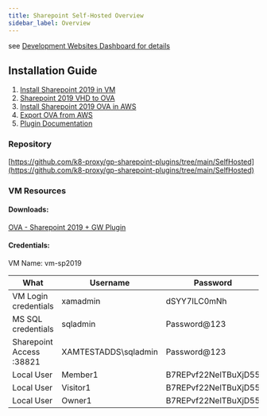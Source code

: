 ```yaml
---
title: Sharepoint Self-Hosted Overview
sidebar_label: Overview
---
```


see [Development Websites Dashboard for details](../../../dashboards/websites/development.md)

## Installation Guide

1. [Install Sharepoint 2019 in VM](./sp-vm-manual-install)
2. [Sharepoint 2019 VHD to OVA](./sp-vhd-to-ova)
3. [Install Sharepoint 2019 OVA in AWS](./sp-ova-aws)
4. [Export OVA from AWS](./export-ova-aws)
5. [Plugin Documentation](./sp-plugin)

### Repository
[https://github.com/k8-proxy/gp-sharepoint-plugins/tree/main/SelfHosted](https://github.com/k8-proxy/gp-sharepoint-plugins/tree/main/SelfHosted)

### VM Resources 

#### Downloads: 

[OVA - Sharepoint 2019 + GW Plugin](https://glasswall-sow-ova.s3-eu-west-1.amazonaws.com/vms/sharepoint/sp-svr-plugin-vm.ova)

#### Credentials:

VM Name: vm-sp2019


| What | Username      | Password     |
| -------- | --------- | ---------- |
| VM Login credentials | xamadmin | dSYY7ILC0mNh |
|MS SQL credentials|sqladmin|Password@123|
|Sharepoint Access :38821 |XAMTESTADDS\sqladmin|Password@123|
|Local User|Member1|B7REPvf22NelTBuXjD55|
|Local User|Visitor1|B7REPvf22NelTBuXjD55|
|Local User|Owner1|B7REPvf22NelTBuXjD55|
